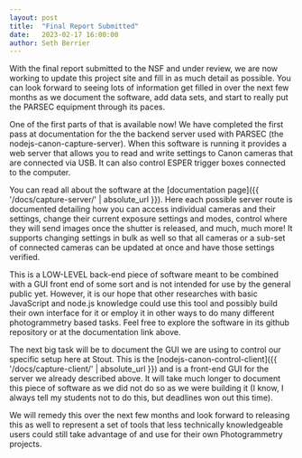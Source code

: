 ```yaml
---
layout: post
title:  "Final Report Submitted"
date:   2023-02-17 16:00:00
author: Seth Berrier
---
```

With the final report submitted to the NSF and under review, we are now working to update this project site and fill in as much detail as possible.  You can look forward to seeing lots of information get filled in over the next few months as we document the software, add data sets, and start to really put the PARSEC equipment through its paces.

One of the first parts of that is available now!  We have completed the first pass at documentation for the the backend server used with PARSEC (the nodejs-canon-capture-server). When this software is running it provides a web server that allows you to read and write settings to Canon cameras that are connected via USB.  It can also control ESPER trigger boxes connected to the computer.

You can read all about the software at the [documentation page]({{ '/docs/capture-server/' | absolute_url }}). Here each possible server route is documented detailing how you can access individual cameras and their settings, change their current exposure settings and modes, control where they will send images once the shutter is released, and much, much more!  It supports changing settings in bulk as well so that all cameras or a sub-set of connected cameras can be updated at once and have those settings verified.

This is a LOW-LEVEL back-end piece of software meant to be combined with a GUI front end of some sort and is not intended for use by the general public yet. However, it is our hope that other researches with basic JavaScript and node.js knowledge could use this tool and possibly build their own interface for it or employ it in other ways to do many different photogrammetry based tasks. Feel free to explore the software in its github repository or at the documentation link above.

The next big task will be to document the GUI we are using to control our specific setup here at Stout.  This is the [nodejs-canon-control-client]({{ '/docs/capture-client/' | absolute_url }}) and is a front-end GUI for the server we already described above.  It will take much longer to document this piece of software as we did not do so as we were building it (I know, I always tell my students not to do this, but deadlines won out this time).

We will remedy this over the next few months and look forward to releasing this as well to represent a set of tools that less technically knowledgeable users could still take advantage of and use for their own Photogrammetry projects.
